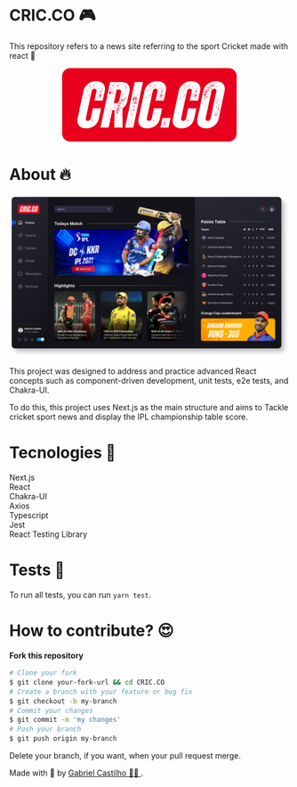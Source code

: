 # CRIC.CO 🎮
This repository refers to a news site referring to the sport Cricket made with react 🚀 <br />

<p align="center" t>
  <img src="./.github/logo.svg" />
</p>


# About 🔥

<p align="center" t>
  <img src="./.github/app.png" />
</p>

This project was designed to address and practice advanced React concepts such as component-driven development, unit tests, e2e tests, and Chakra-UI.

To do this, this project uses Next.js as the main structure and aims to 
Tackle cricket sport news and display the IPL championship table score.

# Tecnologies 🚀
Next.js <br />
React <br />
Chakra-UI <br />
Axios <br />
Typescript <br />
Jest <br />
React Testing Library <br />

# Tests 🧪
To run all tests, you can run <code>yarn test</code>.

# How to contribute? 😍
**Fork this repository**
```bash
# Clone your fork
$ git clone your-fork-url && cd CRIC.CO
# Create a branch with your feature or bug fix
$ git checkout -b my-branch
# Commit your changes
$ git commit -m 'my changes'
# Push your branch
$ git push origin my-branch
```

Delete your branch, if you want, when your pull request merge. <br />

Made with 💜 by <a href="https://www.linkedin.com/in/gabrielcastilhov" target="_blank"> Gabriel Castilho 👋🏽 </a>. <br />
<br />